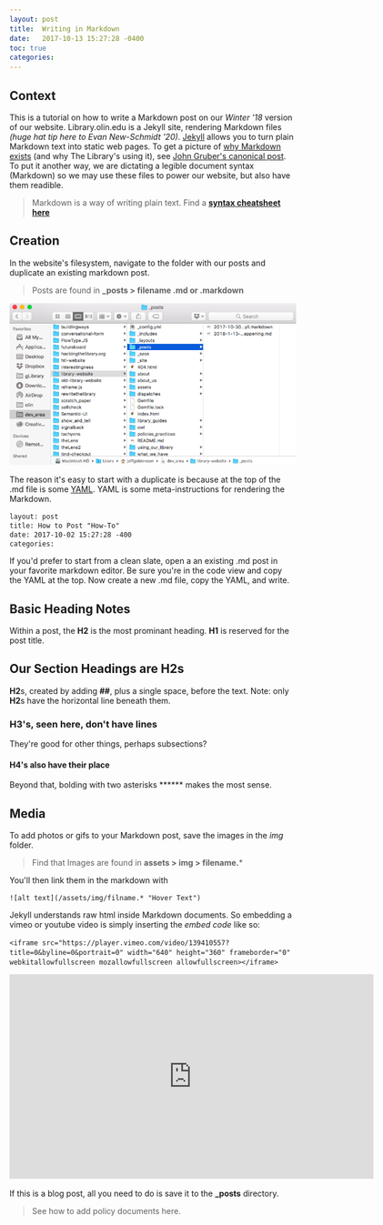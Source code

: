 ```yaml
---
layout: post
title:  Writing in Markdown
date:   2017-10-13 15:27:28 -0400
toc: true
categories:
---
```


## Context

This is a tutorial on how to write a Markdown post on our *Winter '18* version of our website.  Library.olin.edu is a Jekyll site, rendering Markdown files *(huge hat tip here to Evan New-Schmidt '20)*.  [Jekyll](https://jekyllrb.com/) allows you to turn plain Markdown text into static web pages. To get a picture of [why Markdown exists](https://daringfireball.net/projects/markdown/) (and why The Library's using it), see [John Gruber's canonical post](https://daringfireball.net/projects/markdown/).  To put it another way, we are dictating a legible document syntax (Markdown) so we may use these files to power our website, but also have them readible.

>  Markdown is a way of writing plain text.
>  Find a **[syntax cheatsheet here](https://github.com/adam-p/markdown-here/wiki/Markdown-Cheatsheet)**



## Creation

In the website's filesystem, navigate to the folder with our posts and duplicate an existing markdown post.

>  Posts are found in **_posts > filename .md or .markdown**

![Posts are found in _posts > filename.md](/assets/img/find-posts.png)


The reason it's easy to start with a duplicate is because at the top of the .md file is some [YAML](http://yaml.org/).  YAML is some meta-instructions for rendering the Markdown.

```
layout: post
title: How to Post "How-To"
date: 2017-10-02 15:27:28 -400
categories:
```

If you'd prefer to start from a clean slate, open a an existing .md post in your favorite markdown editor.  Be sure you're in the code view and copy the YAML at the top.  Now create a new .md file, copy the YAML, and write.



## Basic Heading Notes ##

Within a post, the **H2** is the most prominant heading.  **H1** is reserved for the post title.



## Our Section Headings are H2s ##
**H2**s, created by adding **##**, plus a single space, before the text. Note: only **H2**s have the horizontal line beneath them.

### H3's, seen here, don't have lines ###

They're good for other things, perhaps subsections?


#### H4's also have their place ####

Beyond that, bolding with two asterisks ****** makes the most sense.



## Media ##

To add photos or gifs to your Markdown post, save the images in the *img* folder.

> Find that Images are found in **assets > img > filename.***

You'll then link them in the markdown with

```
![alt text](/assets/img/filname.* "Hover Text")
```

Jekyll understands raw html inside Markdown documents. So embedding a vimeo or youtube video is simply inserting the *embed code* like so:

```<iframe src="https://player.vimeo.com/video/139410557?title=0&byline=0&portrait=0" width="640" height="360" frameborder="0" webkitallowfullscreen mozallowfullscreen allowfullscreen></iframe> ```

<iframe src="https://player.vimeo.com/video/139410557?title=0&byline=0&portrait=0" width="640" height="360" frameborder="0" webkitallowfullscreen mozallowfullscreen allowfullscreen></iframe>

If this is a blog post, all you need to do is save it to the **_posts** directory.

> See how to add policy documents here.

